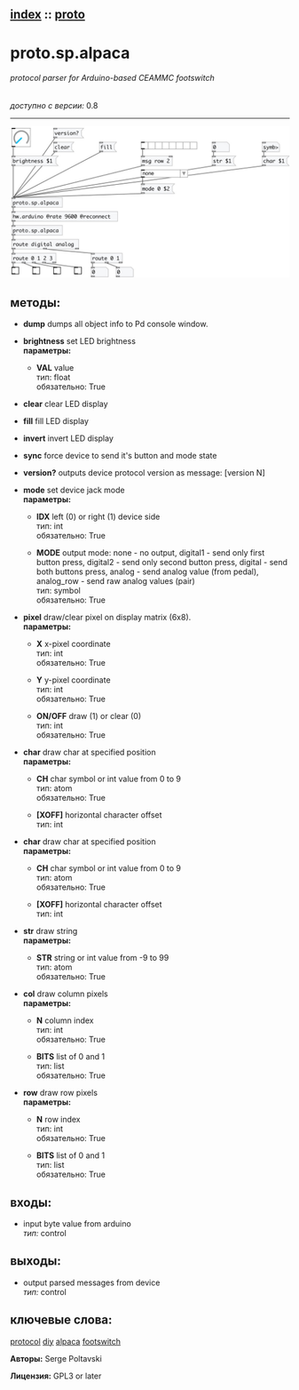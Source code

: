 [index](index.html) :: [proto](category_proto.html)
---

# proto.sp.alpaca

###### protocol parser for Arduino-based CEAMMC footswitch

*доступно с версии:* 0.8

---




[![example](../examples/img/proto.sp.alpaca.jpg)](../examples/pd/proto.sp.alpaca.pd)





## методы:

* **dump**
dumps all object info to Pd console window.<br>

* **brightness**
set LED brightness<br>
  __параметры:__
  - **VAL** value<br>
    тип: float <br>
    обязательно: True <br>

* **clear**
clear LED display<br>

* **fill**
fill LED display<br>

* **invert**
invert LED display<br>

* **sync**
force device to send it&#39;s button and mode state<br>

* **version?**
outputs device protocol version as message: [version N]<br>

* **mode**
set device jack mode<br>
  __параметры:__
  - **IDX** left (0) or right (1) device side<br>
    тип: int <br>
    обязательно: True <br>

  - **MODE** output mode: none - no output, digital1 - send only first button press, digital2 - send only second button press, digital - send both buttons press, analog - send analog value (from pedal), analog_row - send raw analog values (pair)<br>
    тип: symbol <br>
    обязательно: True <br>

* **pixel**
draw/clear pixel on display matrix (6x8).<br>
  __параметры:__
  - **X** x-pixel coordinate<br>
    тип: int <br>
    обязательно: True <br>

  - **Y** y-pixel coordinate<br>
    тип: int <br>
    обязательно: True <br>

  - **ON/OFF** draw (1) or clear (0)<br>
    тип: int <br>
    обязательно: True <br>

* **char**
draw char at specified position<br>
  __параметры:__
  - **CH** char symbol or int value from 0 to 9<br>
    тип: atom <br>
    обязательно: True <br>

  - **[XOFF]** horizontal character offset<br>
    тип: int <br>

* **char**
draw char at specified position<br>
  __параметры:__
  - **CH** char symbol or int value from 0 to 9<br>
    тип: atom <br>
    обязательно: True <br>

  - **[XOFF]** horizontal character offset<br>
    тип: int <br>

* **str**
draw string<br>
  __параметры:__
  - **STR** string or int value from -9 to 99<br>
    тип: atom <br>
    обязательно: True <br>

* **col**
draw column pixels<br>
  __параметры:__
  - **N** column index<br>
    тип: int <br>
    обязательно: True <br>

  - **BITS** list of 0 and 1<br>
    тип: list <br>
    обязательно: True <br>

* **row**
draw row pixels<br>
  __параметры:__
  - **N** row index<br>
    тип: int <br>
    обязательно: True <br>

  - **BITS** list of 0 and 1<br>
    тип: list <br>
    обязательно: True <br>






## входы:

* input byte value from arduino<br>
_тип:_ control



## выходы:

* output parsed messages from device<br>
_тип:_ control



## ключевые слова:

[protocol](keywords/protocol.html)
[diy](keywords/diy.html)
[alpaca](keywords/alpaca.html)
[footswitch](keywords/footswitch.html)






**Авторы:** Serge Poltavski




**Лицензия:** GPL3 or later





